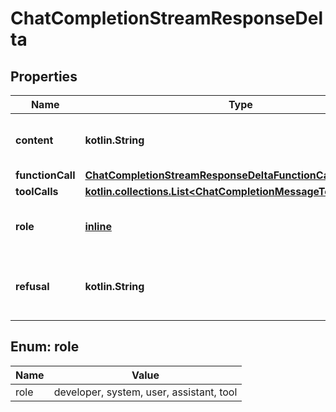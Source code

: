 
# ChatCompletionStreamResponseDelta

## Properties
| Name | Type | Description | Notes |
| ------------ | ------------- | ------------- | ------------- |
| **content** | **kotlin.String** | The contents of the chunk message. |  [optional] |
| **functionCall** | [**ChatCompletionStreamResponseDeltaFunctionCall**](ChatCompletionStreamResponseDeltaFunctionCall.md) |  |  [optional] |
| **toolCalls** | [**kotlin.collections.List&lt;ChatCompletionMessageToolCallChunk&gt;**](ChatCompletionMessageToolCallChunk.md) |  |  [optional] |
| **role** | [**inline**](#Role) | The role of the author of this message. |  [optional] |
| **refusal** | **kotlin.String** | The refusal message generated by the model. |  [optional] |


<a id="Role"></a>
## Enum: role
| Name | Value |
| ---- | ----- |
| role | developer, system, user, assistant, tool |



